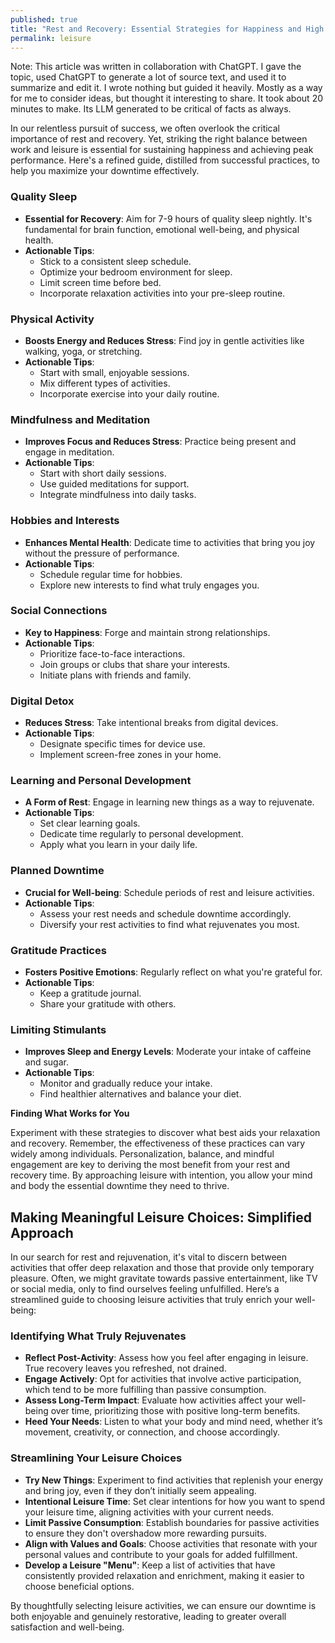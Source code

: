 ```yaml
---
published: true
title: "Rest and Recovery: Essential Strategies for Happiness and High Performance (LLM assisted)"
permalink: leisure
---
```

Note: This article was written in collaboration with ChatGPT. I gave the topic, used ChatGPT to generate a lot of source text, and used it to summarize and edit it. I wrote nothing but guided it heavily. Mostly as a way for me to consider ideas, but thought it interesting to share. It took about 20 minutes to make. Its LLM generated to be critical of facts as always.

In our relentless pursuit of success, we often overlook the critical importance of rest and recovery. Yet, striking the right balance between work and leisure is essential for sustaining happiness and achieving peak performance. Here's a refined guide, distilled from successful practices, to help you maximize your downtime effectively.

### Quality Sleep
- **Essential for Recovery**: Aim for 7-9 hours of quality sleep nightly. It's fundamental for brain function, emotional well-being, and physical health.
- **Actionable Tips**:
  - Stick to a consistent sleep schedule.
  - Optimize your bedroom environment for sleep.
  - Limit screen time before bed.
  - Incorporate relaxation activities into your pre-sleep routine.

### Physical Activity
- **Boosts Energy and Reduces Stress**: Find joy in gentle activities like walking, yoga, or stretching.
- **Actionable Tips**:
  - Start with small, enjoyable sessions.
  - Mix different types of activities.
  - Incorporate exercise into your daily routine.

### Mindfulness and Meditation
- **Improves Focus and Reduces Stress**: Practice being present and engage in meditation.
- **Actionable Tips**:
  - Start with short daily sessions.
  - Use guided meditations for support.
  - Integrate mindfulness into daily tasks.

### Hobbies and Interests
- **Enhances Mental Health**: Dedicate time to activities that bring you joy without the pressure of performance.
- **Actionable Tips**:
  - Schedule regular time for hobbies.
  - Explore new interests to find what truly engages you.

### Social Connections
- **Key to Happiness**: Forge and maintain strong relationships.
- **Actionable Tips**:
  - Prioritize face-to-face interactions.
  - Join groups or clubs that share your interests.
  - Initiate plans with friends and family.

### Digital Detox
- **Reduces Stress**: Take intentional breaks from digital devices.
- **Actionable Tips**:
  - Designate specific times for device use.
  - Implement screen-free zones in your home.

### Learning and Personal Development
- **A Form of Rest**: Engage in learning new things as a way to rejuvenate.
- **Actionable Tips**:
  - Set clear learning goals.
  - Dedicate time regularly to personal development.
  - Apply what you learn in your daily life.

### Planned Downtime
- **Crucial for Well-being**: Schedule periods of rest and leisure activities.
- **Actionable Tips**:
  - Assess your rest needs and schedule downtime accordingly.
  - Diversify your rest activities to find what rejuvenates you most.

### Gratitude Practices
- **Fosters Positive Emotions**: Regularly reflect on what you're grateful for.
- **Actionable Tips**:
  - Keep a gratitude journal.
  - Share your gratitude with others.

### Limiting Stimulants
- **Improves Sleep and Energy Levels**: Moderate your intake of caffeine and sugar.
- **Actionable Tips**:
  - Monitor and gradually reduce your intake.
  - Find healthier alternatives and balance your diet.

**Finding What Works for You**

Experiment with these strategies to discover what best aids your relaxation and recovery. Remember, the effectiveness of these practices can vary widely among individuals. Personalization, balance, and mindful engagement are key to deriving the most benefit from your rest and recovery time. By approaching leisure with intention, you allow your mind and body the essential downtime they need to thrive.

## Making Meaningful Leisure Choices: Simplified Approach

In our search for rest and rejuvenation, it's vital to discern between activities that offer deep relaxation and those that provide only temporary pleasure. Often, we might gravitate towards passive entertainment, like TV or social media, only to find ourselves feeling unfulfilled. Here’s a streamlined guide to choosing leisure activities that truly enrich your well-being:

### Identifying What Truly Rejuvenates

- **Reflect Post-Activity**: Assess how you feel after engaging in leisure. True recovery leaves you refreshed, not drained.
- **Engage Actively**: Opt for activities that involve active participation, which tend to be more fulfilling than passive consumption.
- **Assess Long-Term Impact**: Evaluate how activities affect your well-being over time, prioritizing those with positive long-term benefits.
- **Heed Your Needs**: Listen to what your body and mind need, whether it’s movement, creativity, or connection, and choose accordingly.

### Streamlining Your Leisure Choices

- **Try New Things**: Experiment to find activities that replenish your energy and bring joy, even if they don’t initially seem appealing.
- **Intentional Leisure Time**: Set clear intentions for how you want to spend your leisure time, aligning activities with your current needs.
- **Limit Passive Consumption**: Establish boundaries for passive activities to ensure they don't overshadow more rewarding pursuits.
- **Align with Values and Goals**: Choose activities that resonate with your personal values and contribute to your goals for added fulfillment.
- **Develop a Leisure "Menu"**: Keep a list of activities that have consistently provided relaxation and enrichment, making it easier to choose beneficial options.

By thoughtfully selecting leisure activities, we can ensure our downtime is both enjoyable and genuinely restorative, leading to greater overall satisfaction and well-being.